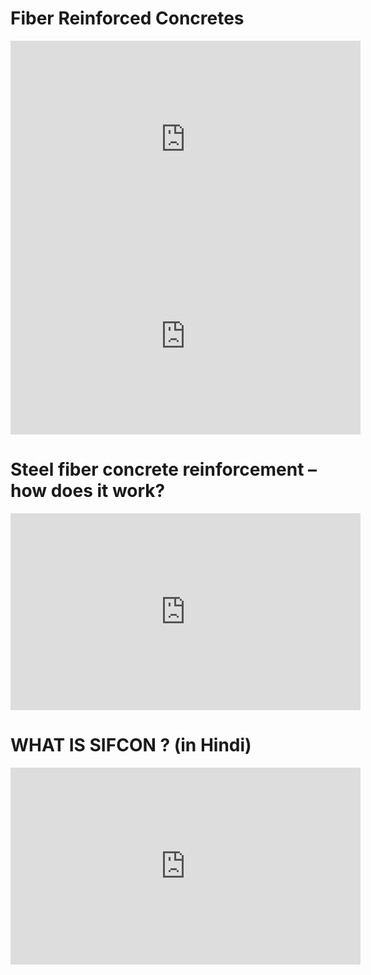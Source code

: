 # Fiber Reinforced Concretes

<iframe width="560" height="315" src="https://www.youtube.com/embed/jWFncYgbCCg" title="YouTube video player" frameborder="0" allow="accelerometer; autoplay; clipboard-write; encrypted-media; gyroscope; picture-in-picture" allowfullscreen></iframe>

<iframe width="560" height="315" src="https://www.youtube.com/embed/hhHPCej062c" title="YouTube video player" frameborder="0" allow="accelerometer; autoplay; clipboard-write; encrypted-media; gyroscope; picture-in-picture" allowfullscreen></iframe>

# Steel fiber concrete reinforcement – how does it work?

<iframe width="560" height="315" src="https://www.youtube.com/embed/XYiRY5o99yQ" title="YouTube video player" frameborder="0" allow="accelerometer; autoplay; clipboard-write; encrypted-media; gyroscope; picture-in-picture" allowfullscreen></iframe>

# WHAT IS SIFCON ? (in Hindi)

<iframe width="560" height="315" src="https://www.youtube.com/embed/afxgFskT5PU" title="YouTube video player" frameborder="0" allow="accelerometer; autoplay; clipboard-write; encrypted-media; gyroscope; picture-in-picture" allowfullscreen></iframe>
